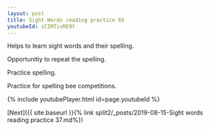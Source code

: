 ```yaml
---
layout: post
title: Sight Words reading practice 65
youtubeId: iCIM7ivRE9Y
---
```

 
 
Helps to learn sight words and their spelling.

Opportunitiy to repeat the spelling. 

Practice spelling. 
 
Practice for spelling bee competitions. 
 
{% include youtubePlayer.html id=page.youtubeId %}
 
 

[Next]({{ site.baseurl }}{% link  split2/_posts/2019-08-15-Sight words reading practice 37.md%})
 
